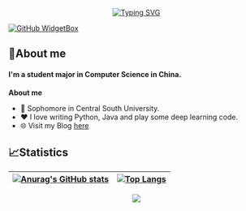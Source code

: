 <p align="center"><a href="https://git.io/typing-svg"><img src="https://readme-typing-svg.herokuapp.com?font=Fira+Code&size=30&pause=4000&color=0B2734&width=435&lines=Linley+Shi+(indexss)" alt="Typing SVG" /></a></p>

[![GitHub WidgetBox](https://github-widgetbox.vercel.app/api/profile?username=indexss&data=followers,repositories,stars,commits)](https://github.com/indexss)

## 🥱About me

#### I'm a student major in Computer Science in China.

**About me**

- 📖 Sophomore in Central South University.
- ❤️ I love writing Python, Java and play some deep learning code.
- 🌐 Visit my Blog  [here](http://www.shilinli.com)


## 📈Statistics
| [![Anurag's GitHub stats](https://github-readme-stats.vercel.app/api?username=indexss&hide_border=true)](https://github.com/anuraghazra/github-readme-stats) | [![Top Langs](https://github-readme-stats.vercel.app/api/top-langs/?username=indexss&layout=compact&hide_border=true)](https://github.com/anuraghazra/github-readme-stats) |
| ------------------------------------------------------------ | ------------------------------------------------------------ |



<div align="center">
    <img  src="https://github-readme-streak-stats.herokuapp.com/?user=indexss&hide_border=false" />
</div>
